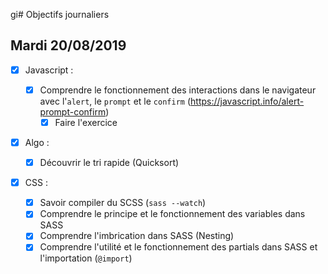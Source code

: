 gi# Objectifs journaliers

## Mardi 20/08/2019

- [x] Javascript :

  - [x] Comprendre le fonctionnement des interactions dans le navigateur avec l'`alert`, le `prompt` et le `confirm` (https://javascript.info/alert-prompt-confirm)
    - [x] Faire l'exercice

- [x] Algo :

  - [x] Découvrir le tri rapide (Quicksort)

- [x] CSS :
  - [x] Savoir compiler du SCSS (`sass --watch`)
  - [x] Comprendre le principe et le fonctionnement des variables dans SASS
  - [x] Comprendre l'imbrication dans SASS (Nesting)
  - [x] Comprendre l'utilité et le fonctionnement des partials dans SASS et l'importation (`@import`)
